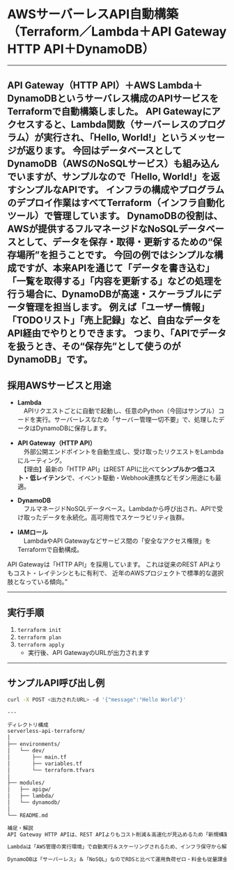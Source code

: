 # AWSサーバーレスAPI自動構築（Terraform／Lambda＋API Gateway HTTP API＋DynamoDB）

---

API Gateway（HTTP API）＋AWS Lambda＋DynamoDBというサーバレス構成のAPIサービスをTerraformで自動構築しました。
API Gatewayにアクセスすると、Lambda関数（サーバーレスのプログラム）が実行され、「Hello, World!」というメッセージが返ります。
今回はデータベースとしてDynamoDB（AWSのNoSQLサービス）も組み込んでいますが、サンプルなので「Hello, World!」を返すシンプルなAPIです。
インフラの構成やプログラムのデプロイ作業はすべてTerraform（インフラ自動化ツール）で管理しています。
DynamoDBの役割は、AWSが提供するフルマネージドなNoSQLデータベースとして、データを保存・取得・更新するための“保存場所”を担うことです。
今回の例ではシンプルな構成ですが、本来APIを通じて「データを書き込む」「一覧を取得する」「内容を更新する」などの処理を行う場合に、DynamoDBが高速・スケーラブルにデータ管理を担当します。
例えば「ユーザー情報」「TODOリスト」「売上記録」など、自由なデータをAPI経由でやりとりできます。
つまり、「APIでデータを扱うとき、その“保存先”として使うのがDynamoDB」です。
---

## 採用AWSサービスと用途

- **Lambda**  
　APIリクエストごとに自動で起動し、任意のPython（今回はサンプル）コードを実行。サーバーレスなため「サーバー管理一切不要」で、処理したデータはDynamoDBに保存します。

- **API Gateway（HTTP API）**  
　外部公開エンドポイントを自動生成し、受け取ったリクエストをLambdaにルーティング。  
　【理由】最新の「HTTP API」はREST APIに比べて**シンプルかつ低コスト・低レイテンシ**で、イベント駆動・Webhook連携などモダン用途にも最適。

- **DynamoDB**  
　フルマネージドNoSQLデータベース。Lambdaから呼び出され、APIで受け取ったデータを永続化。高可用性でスケーラビリティ抜群。

- **IAMロール**  
　LambdaやAPI Gatewayなどサービス間の「安全なアクセス権限」をTerraformで自動構成。

API Gatewayは「HTTP API」を採用しています。
これは従来のREST APIよりもコスト・レイテンシともに有利で、
近年のAWSプロジェクトで標準的な選択肢となっている傾向。”


---

## 実行手順

1. `terraform init`
2. `terraform plan`
3. `terraform apply`
   - 実行後、API GatewayのURLが出力されます

---

## サンプルAPI呼び出し例

```bash
curl -X POST <出力されたURL> -d '{"message":"Hello World"}'

---

ディレクトリ構成
serverless-api-terraform/
│
├── environments/
│   └── dev/
│       ├── main.tf
│       ├── variables.tf
│       └── terraform.tfvars
│
├── modules/
│   ├── apigw/
│   ├── lambda/
│   └── dynamodb/
│
└── README.md

補足・解説
API Gateway HTTP APIは、REST APIよりもコスト削減＆高速化が見込めるため「新規構築ではまず選択肢」となる最新仕様です。

Lambdaは「AWS管理の実行環境」で自動実行＆スケーリングされるため、インフラ保守から解放されます。

DynamoDBは「サーバーレス」＆「NoSQL」なのでRDSと比べて運用負荷ゼロ・料金も従量課金で安価。
